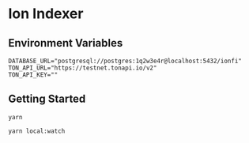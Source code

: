 # Ion Indexer

## Environment Variables

```
DATABASE_URL="postgresql://postgres:1q2w3e4r@localhost:5432/ionfi"
TON_API_URL="https://testnet.tonapi.io/v2"
TON_API_KEY=""
```

## Getting Started

```
yarn
```

```
yarn local:watch
```
